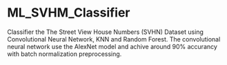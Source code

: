 # ML_SVHM_Classifier
Classifier the The Street View House Numbers (SVHN) Dataset using Convolutional Neural Network, KNN and Random Forest.
The convolutional neural network use the AlexNet model and achive around 90% accurancy with batch normalization preprocessing.
 

